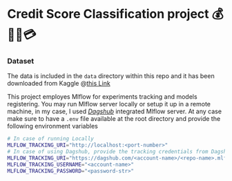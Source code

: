 # Credit Score Classification project 💰🤑💸💳

### Dataset

The data is included in the `data` directory within this repo and it has been downloaded from Kaggle @[this Link](https://www.kaggle.com/datasets/parisrohan/credit-score-classification/data)

This project employes Mlflow for experiments tracking and models registering.
You may run Mlflow server locally or setup it up in a remote machine, in my case, I used [_Dagshub_](https://dagshub.com/) integrated Mlflow server. At any case make sure to have a `.env` file available at the root directory and provide the following environment variables

```Bash
# In case of running Locally
MLFLOW_TRACKING_URI="http://localhost:<port-number>"
# In case of using Dagshub, provide the tracking credentials from Dagshub repo
MLFLOW_TRACKING_URI="https://dagshub.com/<account-name>/<repo-name>.mlflow"
MLFLOW_TRACKING_USERNAME="<account-name>"
MLFLOW_TRACKING_PASSWORD="<password-str>"
```
